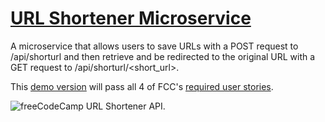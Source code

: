 # [URL Shortener Microservice](https://www.freecodecamp.org/learn/apis-and-microservices/apis-and-microservices-projects/url-shortener-microservice)

A microservice that allows users to save URLs with a POST request to /api/shorturl and then retrieve and be redirected to the original URL with a GET request to /api/shorturl/<short_url>.

This [demo version](https://sdiaz-url-shortener.herokuapp.com/) will pass all 4 of FCC's [required user stories](https://www.freecodecamp.org/learn/back-end-development-and-apis/back-end-development-and-apis-projects/url-shortener-microservice).

![freeCodeCamp URL Shortener API.](https://github.com/santidiazl/url-shortener-api/raw/main/screenshot.png)


